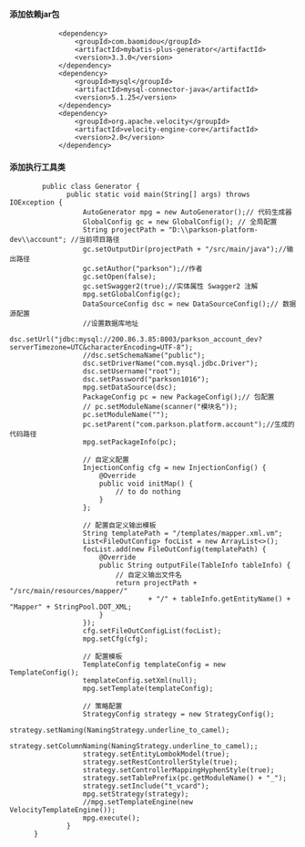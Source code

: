 #### 添加依赖jar包

                <dependency>
                    <groupId>com.baomidou</groupId>
                    <artifactId>mybatis-plus-generator</artifactId>
                    <version>3.3.0</version>
                </dependency>
                <dependency>
                    <groupId>mysql</groupId>
                    <artifactId>mysql-connector-java</artifactId>
                    <version>5.1.25</version>
                </dependency>
                <dependency>
                    <groupId>org.apache.velocity</groupId>
                    <artifactId>velocity-engine-core</artifactId>
                    <version>2.0</version>
                </dependency>
#### 添加执行工具类

            public class Generator {
                  public static void main(String[] args) throws IOException {
                      AutoGenerator mpg = new AutoGenerator();// 代码生成器
                      GlobalConfig gc = new GlobalConfig(); // 全局配置
                      String projectPath = "D:\\parkson-platform-dev\\account"; //当前项目路径
                      gc.setOutputDir(projectPath + "/src/main/java");//输出路径
                      gc.setAuthor("parkson");//作者
                      gc.setOpen(false);
                      gc.setSwagger2(true);//实体属性 Swagger2 注解
                      mpg.setGlobalConfig(gc);
                      DataSourceConfig dsc = new DataSourceConfig();// 数据源配置
                      //设置数据库地址
                      dsc.setUrl("jdbc:mysql://200.86.3.85:8003/parkson_account_dev?serverTimezone=UTC&characterEncoding=UTF-8");
                      //dsc.setSchemaName("public");
                      dsc.setDriverName("com.mysql.jdbc.Driver");
                      dsc.setUsername("root");
                      dsc.setPassword("parkson1016");
                      mpg.setDataSource(dsc);
                      PackageConfig pc = new PackageConfig();// 包配置
                      // pc.setModuleName(scanner("模块名"));
                      pc.setModuleName("");
                      pc.setParent("com.parkson.platform.account");//生成的代码路径
                      mpg.setPackageInfo(pc);

                      // 自定义配置
                      InjectionConfig cfg = new InjectionConfig() {
                          @Override
                          public void initMap() {
                              // to do nothing
                          }
                      };

                      // 配置自定义输出模板
                      String templatePath = "/templates/mapper.xml.vm";
                      List<FileOutConfig> focList = new ArrayList<>();
                      focList.add(new FileOutConfig(templatePath) {
                          @Override
                          public String outputFile(TableInfo tableInfo) {
                              // 自定义输出文件名
                              return projectPath + "/src/main/resources/mapper/"
                                      + "/" + tableInfo.getEntityName() + "Mapper" + StringPool.DOT_XML;
                          }
                      });
                      cfg.setFileOutConfigList(focList);
                      mpg.setCfg(cfg);

                      // 配置模板
                      TemplateConfig templateConfig = new TemplateConfig();
                      templateConfig.setXml(null);
                      mpg.setTemplate(templateConfig);

                      // 策略配置
                      StrategyConfig strategy = new StrategyConfig();
                      strategy.setNaming(NamingStrategy.underline_to_camel);
                      strategy.setColumnNaming(NamingStrategy.underline_to_camel);;
                      strategy.setEntityLombokModel(true);
                      strategy.setRestControllerStyle(true);
                      strategy.setControllerMappingHyphenStyle(true);
                      strategy.setTablePrefix(pc.getModuleName() + "_");
                      strategy.setInclude("t_vcard");
                      mpg.setStrategy(strategy);
                      //mpg.setTemplateEngine(new VelocityTemplateEngine());
                      mpg.execute();
                  }
          }
